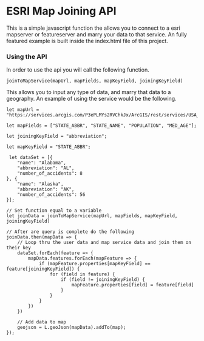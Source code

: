 # ESRI Map Joining API
This is a simple javascript function the allows you to connect to a esri mapserver or featureserver and marry your data to that service. An fully featured example is built inside the index.html file of this project.

### Using the API
In order to use the api you will call the following function.
```
joinToMapService(mapUrl, mapFields, mapKeyField, joiningKeyField)
```
This allows you to input any type of data, and marry that data to a geography. An example of using the service would be the following.
```
let mapUrl = "https://services.arcgis.com/P3ePLMYs2RVChkJx/ArcGIS/rest/services/USA_States_Generalized/FeatureServer/0"

let mapFields = ["STATE_ABBR", "STATE_NAME", "POPULATION", "MED_AGE"];

let joiningKeyField = "abbreviation";

let mapKeyField = "STATE_ABBR";

 let dataSet = [{
    "name": "Alabama",
    "abbreviation": "AL",
    "number_of_accidents": 8
}, {
    "name": "Alaska",
    "abbreviation": "AK",
    "number_of_accidents": 56
}];

// Set function equal to a variable
let joinData = joinToMapService(mapUrl, mapFields, mapKeyField, joiningKeyField)

// After are query is complete do the following
joinData.then(mapData => {
    // Loop thru the user data and map service data and join them on their key
    dataSet.forEach(feature => {
        mapData.features.forEach(mapFeature => {
            if (mapFeature.properties[mapKeyField] == feature[joiningKeyField]) {
                for (field in feature) {
                    if (field != joiningKeyField) {
                        mapFeature.properties[field] = feature[field]
                    }
                }
            }
        })
    })

    // Add data to map
    geojson = L.geoJson(mapData).addTo(map);
});
````
